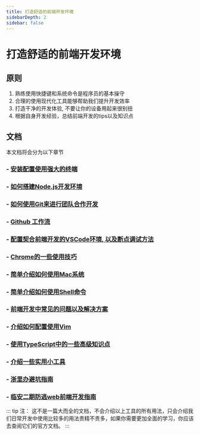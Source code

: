 ```yaml
---
title: 打造舒适的前端开发环境
sidebarDepth: 2
sidebar: false
---
```


# 打造舒适的前端开发环境

## 原则


1. 熟练使用快捷键和系统命令是程序员的基本操守
2. 合理的使用现代化工具能够帮助我们提升开发效率
3. 打造干净的开发体验, 不要让你的设备用起来很别扭
4. 根据自身开发经验，总结前端开发的tips以及知识点


## 文档

本文档将会分为以下章节

### - [安装配置使用强大的终端](/front-end/command.md)
### - [如何搭建Node.js开发环境](/front-end/node.md)
### - [如何使用Git来进行团队合作开发](/front-end/git.md)
### - [Github 工作流](/front-end/github.md)
### - [配置契合前端开发的VSCode环境, 以及断点调试方法](/front-end/vscode.md)
### - [Chrome的一些使用技巧](/front-end/chrome.md)
### - [简单介绍如何使用Mac系统](/front-end/mac.md)
### - [简单介绍如何使用Shell命令](/front-end/shell.md)
### - [前端开发中常见的问题以及解决方案](/front-end/fe.md)
### - [介绍如何配置使用Vim](/front-end/vim.md)
### - [使用TypeScript中的一些高级知识点](/front-end/ts.md)
### - [介绍一些实用小工具](/front-end/utils.md)
### - [浙里办避坑指南](/front-end/zlb.md)

### - [临安二期防逃web前端开发指南](/front-end/la-ft.md)
::: tip 注：
这不是一篇大而全的文档，不会介绍以上工具的所有用法，只会介绍我们日常开发中使用比较多的用法贵精不贵多，如果你需要更加全面的学习，你应该去查阅它们的官方文档。
:::